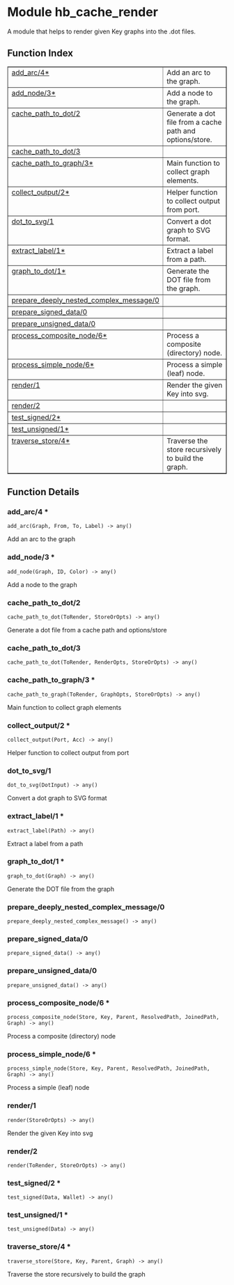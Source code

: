 

# Module hb_cache_render #

A module that helps to render given Key graphs into the .dot files.

<a name="index"></a>

## Function Index ##


<table width="100%" border="1" cellspacing="0" cellpadding="2" summary="function index"><tr><td valign="top"><a href="#add_arc-4">add_arc/4*</a></td><td>Add an arc to the graph.</td></tr><tr><td valign="top"><a href="#add_node-3">add_node/3*</a></td><td>Add a node to the graph.</td></tr><tr><td valign="top"><a href="#cache_path_to_dot-2">cache_path_to_dot/2</a></td><td>Generate a dot file from a cache path and options/store.</td></tr><tr><td valign="top"><a href="#cache_path_to_dot-3">cache_path_to_dot/3</a></td><td></td></tr><tr><td valign="top"><a href="#cache_path_to_graph-3">cache_path_to_graph/3*</a></td><td>Main function to collect graph elements.</td></tr><tr><td valign="top"><a href="#collect_output-2">collect_output/2*</a></td><td>Helper function to collect output from port.</td></tr><tr><td valign="top"><a href="#dot_to_svg-1">dot_to_svg/1</a></td><td>Convert a dot graph to SVG format.</td></tr><tr><td valign="top"><a href="#extract_label-1">extract_label/1*</a></td><td>Extract a label from a path.</td></tr><tr><td valign="top"><a href="#graph_to_dot-1">graph_to_dot/1*</a></td><td>Generate the DOT file from the graph.</td></tr><tr><td valign="top"><a href="#prepare_deeply_nested_complex_message-0">prepare_deeply_nested_complex_message/0</a></td><td></td></tr><tr><td valign="top"><a href="#prepare_signed_data-0">prepare_signed_data/0</a></td><td></td></tr><tr><td valign="top"><a href="#prepare_unsigned_data-0">prepare_unsigned_data/0</a></td><td></td></tr><tr><td valign="top"><a href="#process_composite_node-6">process_composite_node/6*</a></td><td>Process a composite (directory) node.</td></tr><tr><td valign="top"><a href="#process_simple_node-6">process_simple_node/6*</a></td><td>Process a simple (leaf) node.</td></tr><tr><td valign="top"><a href="#render-1">render/1</a></td><td>Render the given Key into svg.</td></tr><tr><td valign="top"><a href="#render-2">render/2</a></td><td></td></tr><tr><td valign="top"><a href="#test_signed-2">test_signed/2*</a></td><td></td></tr><tr><td valign="top"><a href="#test_unsigned-1">test_unsigned/1*</a></td><td></td></tr><tr><td valign="top"><a href="#traverse_store-4">traverse_store/4*</a></td><td>Traverse the store recursively to build the graph.</td></tr></table>


<a name="functions"></a>

## Function Details ##

<a name="add_arc-4"></a>

### add_arc/4 * ###

`add_arc(Graph, From, To, Label) -> any()`

Add an arc to the graph

<a name="add_node-3"></a>

### add_node/3 * ###

`add_node(Graph, ID, Color) -> any()`

Add a node to the graph

<a name="cache_path_to_dot-2"></a>

### cache_path_to_dot/2 ###

`cache_path_to_dot(ToRender, StoreOrOpts) -> any()`

Generate a dot file from a cache path and options/store

<a name="cache_path_to_dot-3"></a>

### cache_path_to_dot/3 ###

`cache_path_to_dot(ToRender, RenderOpts, StoreOrOpts) -> any()`

<a name="cache_path_to_graph-3"></a>

### cache_path_to_graph/3 * ###

`cache_path_to_graph(ToRender, GraphOpts, StoreOrOpts) -> any()`

Main function to collect graph elements

<a name="collect_output-2"></a>

### collect_output/2 * ###

`collect_output(Port, Acc) -> any()`

Helper function to collect output from port

<a name="dot_to_svg-1"></a>

### dot_to_svg/1 ###

`dot_to_svg(DotInput) -> any()`

Convert a dot graph to SVG format

<a name="extract_label-1"></a>

### extract_label/1 * ###

`extract_label(Path) -> any()`

Extract a label from a path

<a name="graph_to_dot-1"></a>

### graph_to_dot/1 * ###

`graph_to_dot(Graph) -> any()`

Generate the DOT file from the graph

<a name="prepare_deeply_nested_complex_message-0"></a>

### prepare_deeply_nested_complex_message/0 ###

`prepare_deeply_nested_complex_message() -> any()`

<a name="prepare_signed_data-0"></a>

### prepare_signed_data/0 ###

`prepare_signed_data() -> any()`

<a name="prepare_unsigned_data-0"></a>

### prepare_unsigned_data/0 ###

`prepare_unsigned_data() -> any()`

<a name="process_composite_node-6"></a>

### process_composite_node/6 * ###

`process_composite_node(Store, Key, Parent, ResolvedPath, JoinedPath, Graph) -> any()`

Process a composite (directory) node

<a name="process_simple_node-6"></a>

### process_simple_node/6 * ###

`process_simple_node(Store, Key, Parent, ResolvedPath, JoinedPath, Graph) -> any()`

Process a simple (leaf) node

<a name="render-1"></a>

### render/1 ###

`render(StoreOrOpts) -> any()`

Render the given Key into svg

<a name="render-2"></a>

### render/2 ###

`render(ToRender, StoreOrOpts) -> any()`

<a name="test_signed-2"></a>

### test_signed/2 * ###

`test_signed(Data, Wallet) -> any()`

<a name="test_unsigned-1"></a>

### test_unsigned/1 * ###

`test_unsigned(Data) -> any()`

<a name="traverse_store-4"></a>

### traverse_store/4 * ###

`traverse_store(Store, Key, Parent, Graph) -> any()`

Traverse the store recursively to build the graph

